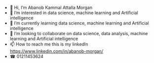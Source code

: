 - 👋 Hi, I’m Abanob Kammal Attalla Morgan   
- 👀 I’m interested in data science, machine learning and Artificial intelligence 
- 🌱 I’m currently learning data science, machine learning and Artificial intelligence 
- 💞️ I’m looking to collaborate on data science, data analysis, machine learning and Artificial intelligence 
- 📫 How to reach me this is my linkedIn https://www.linkedin.com/in/abanob-morgan/
- ☎         01211453624

<!---
abanobMorgan/abanobMorgan is a ✨ special ✨ repository because its `README.md` (this file) appears on your GitHub profile.
You can click the Preview link to take a look at your changes.
--->
